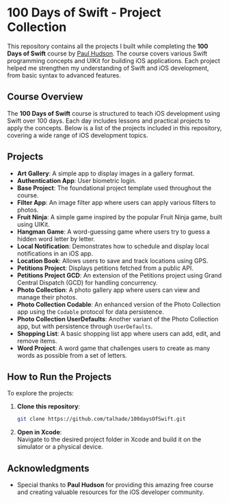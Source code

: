 # 100 Days of Swift - Project Collection

This repository contains all the projects I built while completing the **100 Days of Swift** course by [Paul Hudson](https://www.hackingwithswift.com/). The course covers various Swift programming concepts and UIKit for building iOS applications. Each project helped me strengthen my understanding of Swift and iOS development, from basic syntax to advanced features.

## Course Overview

The **100 Days of Swift** course is structured to teach iOS development using Swift over 100 days. Each day includes lessons and practical projects to apply the concepts. Below is a list of the projects included in this repository, covering a wide range of iOS development topics.

## Projects

- **Art Gallery**: A simple app to display images in a gallery format.
- **Authentication App**: User biometric login.
- **Base Project**: The foundational project template used throughout the course.
- **Filter App**: An image filter app where users can apply various filters to photos.
- **Fruit Ninja**: A simple game inspired by the popular Fruit Ninja game, built using UIKit.
- **Hangman Game**: A word-guessing game where users try to guess a hidden word letter by letter.
- **Local Notification**: Demonstrates how to schedule and display local notifications in an iOS app.
- **Location Book**: Allows users to save and track locations using GPS.
- **Petitions Project**: Displays petitions fetched from a public API.
- **Petitions Project GCD**: An extension of the Petitions project using Grand Central Dispatch (GCD) for handling concurrency.
- **Photo Collection**: A photo gallery app where users can view and manage their photos.
- **Photo Collection Codable**: An enhanced version of the Photo Collection app using the `Codable` protocol for data persistence.
- **Photo Collection UserDefaults**: Another variant of the Photo Collection app, but with persistence through `UserDefaults`.
- **Shopping List**: A basic shopping list app where users can add, edit, and remove items.
- **Word Project**: A word game that challenges users to create as many words as possible from a set of letters.

## How to Run the Projects

To explore the projects:

1. **Clone this repository**:
   ```bash
   git clone https://github.com/talhade/100daysOfSwift.git

2. **Open in Xcode**:  
   Navigate to the desired project folder in Xcode and build it on the simulator or a physical device.

## Acknowledgments

- Special thanks to **Paul Hudson** for providing this amazing free course and creating valuable resources for the iOS developer community.
